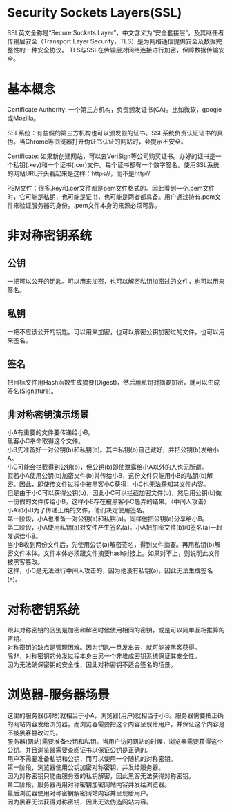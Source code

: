 # Security Sockets Layers(SSL)
SSL英文全称是“Secure Sockets Layer”，中文含义为“安全套接层”，及其继任者传输层安全（Transport Layer Security，TLS）是为网络通信提供安全及数据完整性的一种安全协议。 TLS与SSL在传输层对网络连接进行加密，保障数据传输安全。

# 基本概念

Certificate Authority: 一个第三方机构，负责颁发证书(CA)。比如微软，google或Mozilla。  

SSL系统：有些假的第三方机构也可以颁发假的证书。SSL系统负责认证证书的真伪。当Chrome等浏览器打开伪证书认证的网站时，会提示不安全。  

Certificate: 如果新创建网站，可以去VeriSign等公司购买证书。办好的证书是一个私钥(.key)和一个证书(.cer)文件。每个证书都有一个数字签名。使用SSL系统的网站URL开头看起来是这样：https//，而不是http//  

PEM文件：很多.key和.cer文件都是pem文件格式的。因此看到一个.pem文件时，它可能是私钥，也可能是证书，也可能是两者都具备。用户通过持有.pem文件来验证服务器的身份。.pem文件本身的来源必须可靠。  




# 非对称密钥系统
## 公钥
一把可以公开的钥匙。可以用来加密，也可以解密私钥加密过的文件，也可以用来签名。 

## 私钥
一把不应该公开的钥匙。可以用来加密，也可以解密公钥加密过的文件，也可以用来签名。  

## 签名
把目标文件用Hash函数生成摘要(Digest)，然后用私钥对摘要加密，就可以生成签名(Signature)。  

## 非对称密钥演示场景
小A有重要的文件要传递给小B。  
黑客小C奉命取得这个文件。  
小B先准备好一对公钥(b)和私钥(b)。其中私钥(b)自己藏好，并把公钥(b)发给小A。  
小C可能会拦截得到公钥(b)，但公钥(b)即使泄露给小A以外的人也无所谓。  
假若小A使用公钥(b)加密文件(b)并传给小B，这份文件只能用小B的私钥(b)解密。因此，即使传文件过程中被黑客小C获得，小C也无法获知其文件内容。  
但是由于小C可以获得公钥(b)，因此小C可以拦截加密文件(b)，然后用公钥(b)做一份假的文件传给小B，这样小B存在被黑客小C愚弄的结果。（中间人攻击）  
小A和小B为了传递正确的文件，他们决定使用签名。  
第一阶段，小A也准备一对公钥(a)和私钥(a)。同样他把公钥(a)分享给小B。  
第二阶段，小A使用私钥(a)对文件产生签名(a)。小A把加密文件(b)和签名(a)一起发送给小B。  
当小B收到两份文件后，先使用公钥(a)解密签名，得到文件摘要。再用私钥(b)解密文件本体。文件本体必须跟文件摘要hash对接上。如果对不上，则说明此文件被黑客篡改。  
这样，小C是无法进行中间人攻击的，因为他没有私钥(a)，因此无法生成签名(a)。  

# 对称密钥系统
跟非对称密钥的区别是加密和解密时候使用相同的密钥，或是可以简单互相推算的密钥。  
对称密钥的缺点是管理困难。因为钥匙一旦发出去，就可能被黑客获得。  
除非，对称密钥的分发过程本身由另一个非堆成密钥系统保证其安全性。  
因为无法确保密钥的安全性，因此对称密钥不适合签名的场景。  


# 浏览器-服务器场景
这里的服务器(网站)就相当于小A，浏览器(用户)就相当于小B。服务器需要把正确的网站内容发给浏览器，而浏览器需要把这个内容呈现给用户，并保证这个内容是不被黑客篡改过的。  
服务器(网站)需要准备公钥和私钥。当用户访问网站的时候，浏览器需要获得这个公钥。并且浏览器需要查阅证书以保证公钥是正确的。  
用户不需要准备私钥和公钥，而可以使用一个随机的对称密钥。  
第一阶段，浏览器使用公钥加密对称密钥，并发给服务器。  
因为对称密钥只能由服务器的私钥解密，因此黑客无法获得对称密钥。  
第二阶段，服务器再用对称密钥加密网站内容并发给浏览器。  
最后浏览器使用对称密钥解密网站内容并呈现给用户。  
因为黑客无法获得对称密钥，因此无法伪造网站内容。  







